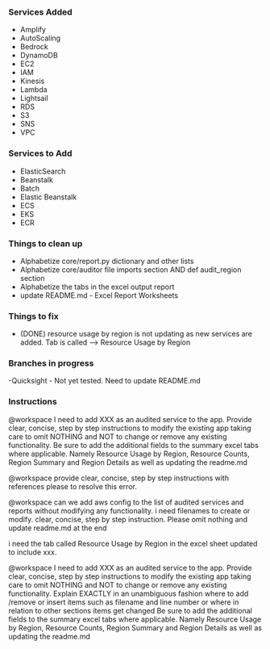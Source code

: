 ###  Services Added   ###

- Amplify
- AutoScaling
- Bedrock
- DynamoDB
- EC2
- IAM
- Kinesis
- Lambda
- Lightsail
- RDS
- S3
- SNS
- VPC

###  Services to Add   ###

- ElasticSearch
- Beanstalk
- Batch
- Elastic Beanstalk
- ECS
- EKS
- ECR 


###  Things to clean up   ###

- Alphabetize core/report.py dictionary and other lists
- Alphabetize core/auditor file imports section AND def audit_region section
- Alphabetize the tabs in the excel output report
- update README.md - Excel Report Worksheets


###   Things to fix   ####

- (DONE) resource usage by region is not updating as new services are added. Tab is called --> Resource Usage by Region


###   Branches in progress   ###

-Quicksight - Not yet tested.  Need to update README.md


###   Instructions   ###

@workspace I need to add XXX as an audited service to the app. Provide clear, concise, step by step instructions to modify the existing app taking care to omit NOTHING and NOT to change or remove any existing functionality. Be sure to add the additional fields to the summary excel tabs where applicable. Namely Resource Usage by Region, Resource Counts, Region Summary and Region Details as well as updating the readme.md




@workspace provide clear, concise, step by step instructions with references please to resolve this error.

@workspace can we add aws config to the list of audited services and reports without modifying any functionality.  i need filenames to create or modify. clear, concise, step by step instruction.  Please omit nothing and update readme.md at the end

i need the tab called Resource Usage by Region in the excel sheet updated to include xxx.







@workspace I need to add XXX as an audited service to the app. Provide clear, concise, step by step instructions to modify the existing app taking care to omit NOTHING and NOT to change or remove any existing functionality. Explain EXACTLY in an unambiguous fashion where to add /remove or insert items such as filename and line number or where in relation to other sections items get changed Be sure to add the additional fields to the summary excel tabs where applicable. Namely Resource Usage by Region, Resource Counts, Region Summary and Region Details as well as updating the readme.md
